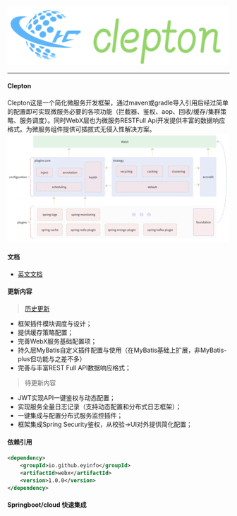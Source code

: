 ![logo](/img/logo.png)

---

#### Clepton

Clepton这是一个简化微服务开发框架，通过maven或gradle导入引用后经过简单的配置即可实现微服务必要的各项功能（拦截器、鉴权、aop、回收/缓存/集群策略、服务调度）。同时WebX层也为微服务RESTFull
Api开发提供丰富的数据响应格式。为微服务组件提供可插拔式无侵入性解决方案。
![framework](/img/service-framework.png)

#### 文档

- [英文文档](/README.md)

#### 更新内容

> [历史更新](/logs/history_update_zh.md)

- 框架插件模块调度与设计；
- 提供缓存策略配置；
- 完善WebX服务基础配置项；
- 持久层MyBatis自定义插件配置与使用（在MyBatis基础上扩展，非MyBatis-plus但功能与之差不多）
- 完善与丰富REST Full API数据响应格式；

> 待更新内容

- JWT实现API一键鉴权与动态配置；
- 实现服务全量日志记录（支持动态配置和分布式日志框架）；
- 一键集成与配置分布式服务监控插件；
- 框架集成Spring Security鉴权，从校验->UI对外提供简化配置；

#### 依赖引用

```xml
<dependency>
    <groupId>io.github.eyinfo</groupId>
    <artifactId>webx</artifactId>
    <version>1.0.0</version>
</dependency>
```
#### Springboot/cloud 快速集成
